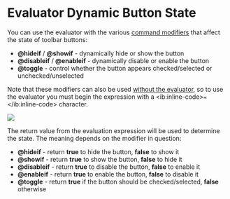 # Evaluator Dynamic Button State

You can use the evaluator with the various [command modifiers](/Manual/reference/command_reference/command_modifier_reference.md) that affect the state of toolbar buttons:

- **@hideif** / **@showif** - dynamically hide or show the button
- **@disableif** / **@enableif** - dynamically disable or enable the button
- **@toggle** - control whether the button appears checked/selected or unchecked/unselected

Note that these modifiers can also be used [without the evaluator](/Manual/reference/command_reference/command_modifier_reference.md#@icon), so to use the evaluator you must begin the expression with a \<ib:inline-code\>`=`\</ib:inline-code\> character.

![](page>standard_variables&nodate&nouser&nofooter)

The return value from the evaluation expression will be used to determine the state. The meaning depends on the modifier in question:

- **@hideif** - return **true** to hide the button, **false** to show it
- **@showif** - return **true** to show the button, **false** to hide it
- **@disableif** - return **true** to disable the button, **false** to enable it
- **@enableif** - return **true** to enable the button, **false** to disable it
- **@toggle** - return **true** if the button should be checked/selected, **false** otherwise
